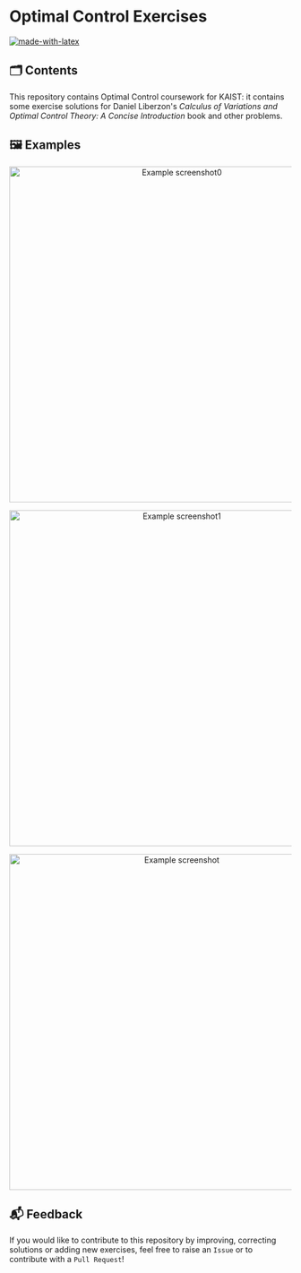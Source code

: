 # Optimal Control Exercises
[![made-with-latex](https://img.shields.io/badge/Made%20with-LaTeX-1f425f.svg)](https://www.latex-project.org/)

## 🗂 Contents
This repository contains Optimal Control coursework for KAIST: it contains some exercise solutions for Daniel Liberzon's _Calculus of Variations and Optimal Control Theory: A Concise Introduction_ book and other problems.

## 🖼️ Examples
<p align="center">
  <img src="https://github.com/Juju-botu/optimal-control-exercises/blob/main/images/example_screenshot0.png" width=600 alt="Example screenshot0">
</p>

<p align="center">
  <img src="https://github.com/Juju-botu/optimal-control-exercises/blob/main/images/example_screenshot1.png" width=600  alt="Example screenshot1">
</p>

<p align="center">
  <img src="https://github.com/Juju-botu/optimal-control-exercises/blob/main/images/example_screenshot.png" width=600  alt="Example screenshot">
</p>

## 📬 Feedback
If you would like to contribute to this repository by improving, correcting solutions or adding new exercises, feel free to raise an `Issue` or to contribute with a `Pull Request`!
